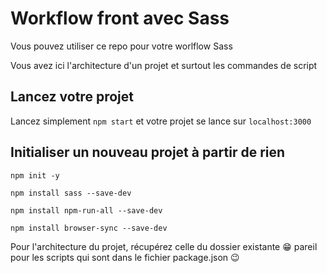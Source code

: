 # Workflow front avec Sass

Vous pouvez utiliser ce repo pour votre worlflow Sass

Vous avez ici l'architecture d'un projet et surtout les commandes de script

## Lancez votre projet

Lancez simplement `npm start` et votre projet se lance sur `localhost:3000`

## Initialiser un nouveau projet à partir de rien

`npm init -y`

`npm install sass --save-dev`

`npm install npm-run-all --save-dev`

`npm install browser-sync --save-dev`

Pour l'architecture du projet, récupérez celle du dossier existante :grin: pareil pour les scripts qui sont dans le fichier package.json :wink:


